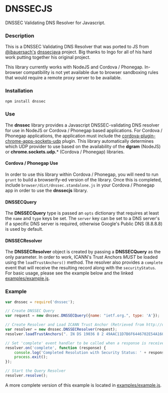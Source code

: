 # DNSSECJS

DNSSEC Validating DNS Resolver for Javascript.

### Description
This is a DNSSEC Validating DNS Resolver that was ported to JS from [@ibauersach's](https://github.com/ibauersachs) 
[dnssecjava](https://github.com/ibauersachs/dnssecjava) project. Big thanks to Ingo for all of his hard work putting together 
his original project.

This library currently works with NodeJS and Cordova / Phonegap. In-browser compatibility is not yet available due to
browser sandboxing rules that would require a remote proxy server to be available.

### Installation
```bash
npm install dnssec
```

### Use
The **dnssec** library provides a Javascript DNSSEC-validating DNS resolver for use in NodeJS or Cordova / Phonegap based applications. For Cordova / 
Phonegap applications, the application must include the [cordova-plugin-chrome-apps-sockets-udp](https://github.com/MobileChromeApps/cordova-plugin-chrome-apps-sockets-udp)
 plugin. This library automatically determines which UDP provider to use based on the availability of the **dgram** (NodeJS) or 
**chrome.sockets.udp.*** (Cordova / Phonegap) libraries.

#### Cordova / Phonegap Use
In order to use this library within Cordova / Phonegap, you will need to run ```grunt``` to build a browserify-ed version of the library.
Once this is completed, include ```browser/dist/dnssec.standalone.js``` in your Cordova / Phonegap app in order to use the **dnssecjs** library.

#### DNSSECQuery
The **DNSSECQuery** type is passed an `opts` dictionary 
that requires at least the `name` and `type` keys be set. The `server` key can be set to a DNS server's if a specific DNS server is required, otherwise
 Google's Public DNS (8.8.8.8) is used by default.
 
#### DNSSECResolver
The **DNSSECResolver** object is created by passing a **DNSSECQuery** as the only parameter. In order to work, ICANN's Trust Anchors *MUST* be loaded using 
the `loadTrustAnchors()` method. The resolver also provides a `complete` event that will receive the resulting record along with the `securityStatus`. For 
basic usage, please see the example below and the linked [examples/example.js](examples/example.js).

### Example
```js
var dnssec = require('dnssec');

// Create DNSSEC Query
var request = new dnssec.DNSSECQuery({name: "ietf.org.", type: 'A'});

// Create Resolver and Load ICANN Trust Anchor (Retrieved from http://data.iana.org/root-anchors/root-anchors.xml)
var resolver = new dnssec.DNSSECResolver(request);
resolver.loadTrustAnchors(". IN DS 19036 8 2 49AAC11D7B6F6446702E54A1607371607A1A41855200FD2CE1CDDE32F24E8FB5");

// Set 'complete' event handler to be called when a response is received
resolver.on('complete', function (response) {
    console.log('Completed Resolution with Security Status: ' + response.securityStatus);
    process.exit();
});

// Start the Query Resolver
resolver.resolve();
```

A more complete version of this example is located in [examples/example.js](examples/example.js).